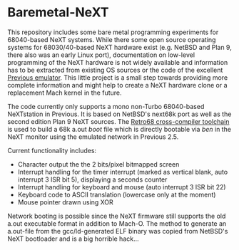 # Baremetal-NeXT
This repository includes some bare metal programming experiments for 68040-based NeXT systems. While there some open source operating systems for 68030/40-based NeXT hardware exist (e.g. NetBSD and Plan 9, there also was an early Linux port), documentation on low-level programming of the NeXT hardware is not widely available and information has to be extracted from existing OS sources or the code of the excellent [Previous emulator](http://previous.alternative-system.com). This little project is a small step towards providing more complete information and might help to create a NeXT hardware clone or a replacement Mach kernel in the future.

The code currently only supports a mono non-Turbo 68040-based NeXTstation in Previous. It is based on NetBSD's next68k port as well as the second edition Plan 9 NeXT sources. 
The [Retro68 cross-compiler toolchain](https://github.com/autc04/Retro68) is used to build a 68k a.out *boot* file which is directly bootable via *ben* in the NeXT monitor using the emulated network in Previous 2.5.

Current functionality includes:

- Character output the the 2 bits/pixel bitmapped screen
- Interrupt handling for the timer interrupt (marked as vertical blank, auto interrupt 3 ISR bit 5), displaying a seconds counter
- Interrupt handling for keyboard and mouse (auto interrupt 3 ISR bit 22)
- Keyboard code to ASCII translation (lowercase only at the moment)
- Mouse pointer drawn using XOR

Network booting is possible since the NeXT firmware still supports the old a.out executable format in addition to Mach-O. The method to generate an a.out-file from the gcc/ld-generated ELF binary was copied from NetBSD's NeXT bootloader and is a big horrible hack...

